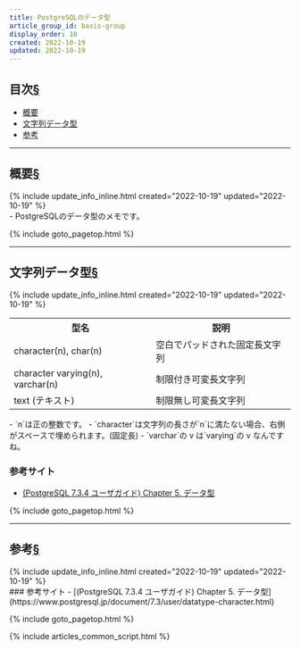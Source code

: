 ```yaml
---
title: PostgreSQLのデータ型
article_group_id: basis-group
display_order: 10
created: 2022-10-19
updated: 2022-10-19
---
```

## <a name="index">目次</a><a class="heading-anchor-permalink" href="#目次">§</a>

<ul id="index_ul">
<li><a href="#概要">概要</a></li>
<li><a href="#文字列データ型">文字列データ型</a></li>
<li><a href="#参考">参考</a></li>
</ul>

* * *
## <a name="概要">概要</a><a class="heading-anchor-permalink" href="#概要">§</a>
<div class="chapter-updated">{% include update_info_inline.html created="2022-10-19" updated="2022-10-19" %}</div>
- PostgreSQLのデータ型のメモです。

{% include goto_pagetop.html %}

* * *
## <a name="文字列データ型">文字列データ型</a><a class="heading-anchor-permalink" href="#文字列データ型">§</a>
<div class="chapter-updated">{% include update_info_inline.html created="2022-10-19" updated="2022-10-19" %}</div>
<table class="normal">
	<tr>
		<th markdown="span">型名</th>
		<th markdown="span">説明</th>
	</tr>
	<tr>
		<td markdown="span">character(n), char(n)</td>
		<td markdown="span">空白でパッドされた固定長文字列</td>
	</tr>
	<tr>
		<td markdown="span">character varying(n), varchar(n)</td>
		<td markdown="span">制限付き可変長文字列</td>
	</tr>
	<tr>
		<td markdown="span">text (テキスト)</td>
		<td markdown="span">制限無し可変長文字列</td>
	</tr>
</table>
- `n`は正の整数です。
- `character`は文字列の長さが`n`に満たない場合、右側がスペースで埋められます。(固定長)
- `varchar`の v は`varying`の v なんですね。

### 参考サイト
- [(PostgreSQL 7.3.4 ユーザガイド) Chapter 5. データ型](https://www.postgresql.jp/document/7.3/user/datatype-character.html)

{% include goto_pagetop.html %}

* * *
## <a name="参考">参考</a><a class="heading-anchor-permalink" href="#参考">§</a>
<div class="chapter-updated">{% include update_info_inline.html created="2022-10-19" updated="2022-10-19" %}</div>
### 参考サイト
- [(PostgreSQL 7.3.4 ユーザガイド) Chapter 5. データ型](https://www.postgresql.jp/document/7.3/user/datatype-character.html)

{% include goto_pagetop.html %}

{% include articles_common_script.html %}
